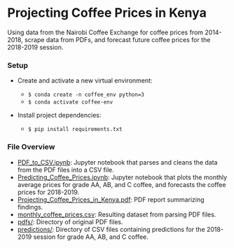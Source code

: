 # Projecting Coffee Prices in Kenya
Using data from the Nairobi Coffee Exchange for coffee prices from 2014-2018, scrape data from PDFs, and forecast future coffee prices for the 2018-2019 session.


### Setup
- Create and activate a new virtual environment:
  - `$ conda create -n coffee_env python=3`
  - `$ conda activate coffee-env`

- Install project dependencies:
  - `$ pip install requirements.txt`


### File Overview
- [PDF_to_CSV.ipynb](PDF_to_CSV.ipynb): Jupyter notebook that parses and cleans the data from the PDF files into a CSV file.
- [Predicting_Coffee_Prices.ipynb](Predicting_Coffee_Prices.ipynb): Jupyter notebook that plots the monthly average prices for grade AA, AB, and C coffee, and forecasts the coffee prices for 2018-2019.
- [Projecting_Coffee_Prices_in_Kenya.pdf](Projecting_Coffee_Prices_in_Kenya.pdf): PDF report summarizing findings.
- [monthly_coffee_prices.csv](monthly_coffee_prices.csv): Resulting dataset from parsing PDF files.
- [pdfs/](pdfs/): Directory of original PDF files.
- [predictions/](predictions/): Directory of CSV files containing predictions for the 2018-2019 session for grade AA, AB, and C coffee.







